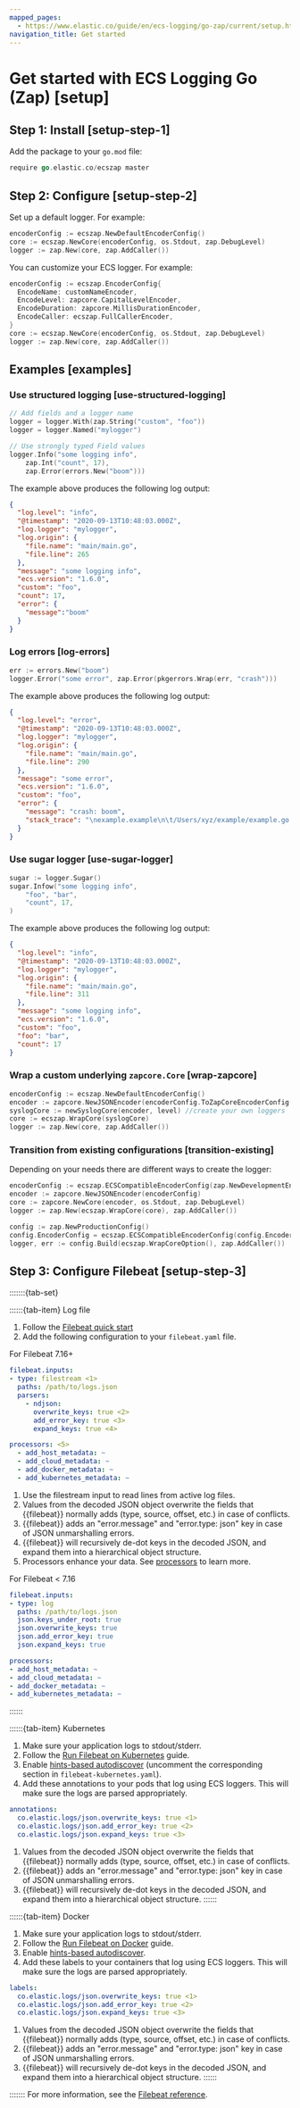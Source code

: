 ```yaml
---
mapped_pages:
  - https://www.elastic.co/guide/en/ecs-logging/go-zap/current/setup.html
navigation_title: Get started
---
```


# Get started with ECS Logging Go (Zap) [setup]


## Step 1: Install [setup-step-1]

Add the package to your `go.mod` file:

```go
require go.elastic.co/ecszap master
```


## Step 2: Configure [setup-step-2]

Set up a default logger. For example:

```go
encoderConfig := ecszap.NewDefaultEncoderConfig()
core := ecszap.NewCore(encoderConfig, os.Stdout, zap.DebugLevel)
logger := zap.New(core, zap.AddCaller())
```

You can customize your ECS logger. For example:

```go
encoderConfig := ecszap.EncoderConfig{
  EncodeName: customNameEncoder,
  EncodeLevel: zapcore.CapitalLevelEncoder,
  EncodeDuration: zapcore.MillisDurationEncoder,
  EncodeCaller: ecszap.FullCallerEncoder,
}
core := ecszap.NewCore(encoderConfig, os.Stdout, zap.DebugLevel)
logger := zap.New(core, zap.AddCaller())
```


## Examples [examples]


### Use structured logging [use-structured-logging]

```go
// Add fields and a logger name
logger = logger.With(zap.String("custom", "foo"))
logger = logger.Named("mylogger")

// Use strongly typed Field values
logger.Info("some logging info",
    zap.Int("count", 17),
    zap.Error(errors.New("boom")))
```

The example above produces the following log output:

```json
{
  "log.level": "info",
  "@timestamp": "2020-09-13T10:48:03.000Z",
  "log.logger": "mylogger",
  "log.origin": {
    "file.name": "main/main.go",
    "file.line": 265
  },
  "message": "some logging info",
  "ecs.version": "1.6.0",
  "custom": "foo",
  "count": 17,
  "error": {
    "message":"boom"
  }
}
```


### Log errors [log-errors]

```go
err := errors.New("boom")
logger.Error("some error", zap.Error(pkgerrors.Wrap(err, "crash")))
```

The example above produces the following log output:

```json
{
  "log.level": "error",
  "@timestamp": "2020-09-13T10:48:03.000Z",
  "log.logger": "mylogger",
  "log.origin": {
    "file.name": "main/main.go",
    "file.line": 290
  },
  "message": "some error",
  "ecs.version": "1.6.0",
  "custom": "foo",
  "error": {
    "message": "crash: boom",
    "stack_trace": "\nexample.example\n\t/Users/xyz/example/example.go:50\nruntime.example\n\t/Users/xyz/.gvm/versions/go1.13.8.darwin.amd64/src/runtime/proc.go:203\nruntime.goexit\n\t/Users/xyz/.gvm/versions/go1.13.8.darwin.amd64/src/runtime/asm_amd64.s:1357"
  }
}
```


### Use sugar logger [use-sugar-logger]

```go
sugar := logger.Sugar()
sugar.Infow("some logging info",
    "foo", "bar",
    "count", 17,
)
```

The example above produces the following log output:

```json
{
  "log.level": "info",
  "@timestamp": "2020-09-13T10:48:03.000Z",
  "log.logger": "mylogger",
  "log.origin": {
    "file.name": "main/main.go",
    "file.line": 311
  },
  "message": "some logging info",
  "ecs.version": "1.6.0",
  "custom": "foo",
  "foo": "bar",
  "count": 17
}
```


### Wrap a custom underlying `zapcore.Core` [wrap-zapcore]

```go
encoderConfig := ecszap.NewDefaultEncoderConfig()
encoder := zapcore.NewJSONEncoder(encoderConfig.ToZapCoreEncoderConfig())
syslogCore := newSyslogCore(encoder, level) //create your own loggers
core := ecszap.WrapCore(syslogCore)
logger := zap.New(core, zap.AddCaller())
```


### Transition from existing configurations [transition-existing]

Depending on your needs there are different ways to create the logger:

```go
encoderConfig := ecszap.ECSCompatibleEncoderConfig(zap.NewDevelopmentEncoderConfig())
encoder := zapcore.NewJSONEncoder(encoderConfig)
core := zapcore.NewCore(encoder, os.Stdout, zap.DebugLevel)
logger := zap.New(ecszap.WrapCore(core), zap.AddCaller())
```

```go
config := zap.NewProductionConfig()
config.EncoderConfig = ecszap.ECSCompatibleEncoderConfig(config.EncoderConfig)
logger, err := config.Build(ecszap.WrapCoreOption(), zap.AddCaller())
```


## Step 3: Configure Filebeat [setup-step-3]

:::::::{tab-set}

::::::{tab-item} Log file
1. Follow the [Filebeat quick start](beats://reference/filebeat/filebeat-installation-configuration.md)
2. Add the following configuration to your `filebeat.yaml` file.

For Filebeat 7.16+

```yaml
filebeat.inputs:
- type: filestream <1>
  paths: /path/to/logs.json
  parsers:
    - ndjson:
      overwrite_keys: true <2>
      add_error_key: true <3>
      expand_keys: true <4>

processors: <5>
  - add_host_metadata: ~
  - add_cloud_metadata: ~
  - add_docker_metadata: ~
  - add_kubernetes_metadata: ~
```

1. Use the filestream input to read lines from active log files.
2. Values from the decoded JSON object overwrite the fields that {{filebeat}} normally adds (type, source, offset, etc.) in case of conflicts.
3. {{filebeat}} adds an "error.message" and "error.type: json" key in case of JSON unmarshalling errors.
4. {{filebeat}} will recursively de-dot keys in the decoded JSON, and expand them into a hierarchical object structure.
5. Processors enhance your data. See [processors](beats://reference/filebeat/filtering-enhancing-data.md) to learn more.


For Filebeat < 7.16

```yaml
filebeat.inputs:
- type: log
  paths: /path/to/logs.json
  json.keys_under_root: true
  json.overwrite_keys: true
  json.add_error_key: true
  json.expand_keys: true

processors:
- add_host_metadata: ~
- add_cloud_metadata: ~
- add_docker_metadata: ~
- add_kubernetes_metadata: ~
```
::::::

::::::{tab-item} Kubernetes
1. Make sure your application logs to stdout/stderr.
2. Follow the [Run Filebeat on Kubernetes](beats://reference/filebeat/running-on-kubernetes.md) guide.
3. Enable [hints-based autodiscover](beats://reference/filebeat/configuration-autodiscover-hints.md) (uncomment the corresponding section in `filebeat-kubernetes.yaml`).
4. Add these annotations to your pods that log using ECS loggers. This will make sure the logs are parsed appropriately.

```yaml
annotations:
  co.elastic.logs/json.overwrite_keys: true <1>
  co.elastic.logs/json.add_error_key: true <2>
  co.elastic.logs/json.expand_keys: true <3>
```

1. Values from the decoded JSON object overwrite the fields that {{filebeat}} normally adds (type, source, offset, etc.) in case of conflicts.
2. {{filebeat}} adds an "error.message" and "error.type: json" key in case of JSON unmarshalling errors.
3. {{filebeat}} will recursively de-dot keys in the decoded JSON, and expand them into a hierarchical object structure.
::::::

::::::{tab-item} Docker
1. Make sure your application logs to stdout/stderr.
2. Follow the [Run Filebeat on Docker](beats://reference/filebeat/running-on-docker.md) guide.
3. Enable [hints-based autodiscover](beats://reference/filebeat/configuration-autodiscover-hints.md).
4. Add these labels to your containers that log using ECS loggers. This will make sure the logs are parsed appropriately.

```yaml
labels:
  co.elastic.logs/json.overwrite_keys: true <1>
  co.elastic.logs/json.add_error_key: true <2>
  co.elastic.logs/json.expand_keys: true <3>
```

1. Values from the decoded JSON object overwrite the fields that {{filebeat}} normally adds (type, source, offset, etc.) in case of conflicts.
2. {{filebeat}} adds an "error.message" and "error.type: json" key in case of JSON unmarshalling errors.
3. {{filebeat}} will recursively de-dot keys in the decoded JSON, and expand them into a hierarchical object structure.
::::::

:::::::
For more information, see the [Filebeat reference](beats://reference/filebeat/configuring-howto-filebeat.md).

